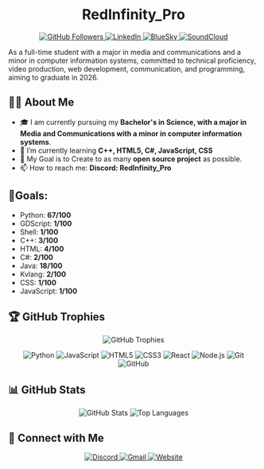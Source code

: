 <h1 align="center">RedInfinity_Pro</h1>

<p align="center">
  <a href="https://github.com/Statute8234">
    <img src="https://img.shields.io/github/followers/Statute8234?label=Follow%20Me&style=social" alt="GitHub Followers">
  </a>
  <a href="https://www.linkedin.com/in/daniel-tower-866149235">
    <img src="https://img.shields.io/badge/LinkedIn-Connect-blue?style=social&logo=linkedin" alt="LinkedIn">
  </a>
  <a href="https://bsky.app/profile/redinfinitypro.bsky.social">
    <img src="https://img.shields.io/badge/BlueSky-Connect-blue?style=social&logo=BlueSky" alt="BlueSky">
  </a>
  <a href="https://soundcloud.com/daniel-tower-926344088/tracks">
    <img src="https://img.shields.io/badge/SoundCloud-Connect-orange?style=social&logo=SoundCloud" alt="SoundCloud">
  </a>
</p>


As a full-time student with a major in media and communications and a minor in computer information systems, committed to technical proficiency, video production, web development, communication, and programming, aiming to graduate in 2026.

## 🙋‍♂️ About Me
- 🎓 I am currently pursuing my **Bachelor's in Science, with a major in Media and Communications with a minor in computer information systems**.
- 🌱 I’m currently learning **C++, HTML5, C#, JavaScript, CSS**
- 🎯 My Goal is to Create to as many **open source project** as possible.
- 📫 How to reach me: **Discord: RedInfinity_Pro**

## 🎯Goals:
- Python: **67/100**
- GDScript: **1/100**
- Shell: **1/100**
- C++: **3/100**
- HTML: **4/100**
- C#: **2/100**
- Java: **18/100**
- Kvlang: **2/100**
- CSS: **1/100**
- JavaScript: **1/100**

## 🏆 GitHub Trophies

<p align="center">
  <img src="https://github-profile-trophy.vercel.app/?username=Statute8234&theme=radical" alt="GitHub Trophies">
</p>

<p align="center">
  <img src="https://img.shields.io/badge/-Python-333333?style=flat&logo=python" alt="Python">
  <img src="https://img.shields.io/badge/-JavaScript-333333?style=flat&logo=javascript" alt="JavaScript">
  <img src="https://img.shields.io/badge/-HTML5-333333?style=flat&logo=html5" alt="HTML5">
  <img src="https://img.shields.io/badge/-CSS3-333333?style=flat&logo=css3" alt="CSS3">
  <img src="https://img.shields.io/badge/-React-333333?style=flat&logo=react" alt="React">
  <img src="https://img.shields.io/badge/-Node.js-333333?style=flat&logo=node.js" alt="Node.js">
  <img src="https://img.shields.io/badge/-Git-333333?style=flat&logo=git" alt="Git">
  <img src="https://img.shields.io/badge/-GitHub-333333?style=flat&logo=github" alt="GitHub">
</p>

## 📊 GitHub Stats

<p align="center">
  <img src="https://github-readme-stats.vercel.app/api?username=Statute8234&show_icons=true&theme=radical" alt="GitHub Stats">
  <img src="https://github-readme-stats.vercel.app/api/top-langs/?username=Statute8234&layout=compact&theme=radical" alt="Top Languages">
</p>

## 🔗 Connect with Me

<p align="center">
  <a href="https://discord.com/channels/RedInfinity_Pro">
    <img src="https://img.shields.io/badge/-Discord-333333?style=flat&logo=discord" alt="Discord">
  </a>
  <a href="mailto:danieltower101501@gmail.com">
    <img src="https://img.shields.io/badge/-Gmail-333333?style=flat&logo=gmail" alt="Gmail">
  </a>
  <a href="https://danieltower101501.wixsite.com/my-site">
    <img src="https://img.shields.io/badge/-Website-333333?style=flat&logo=google-chrome" alt="Website">
  </a>
</p>
